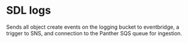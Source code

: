 # SDL logs

Sends all object create events on the logging bucket to eventbridge, a trigger to SNS, and connection to the Panther SQS queue for ingestion.

